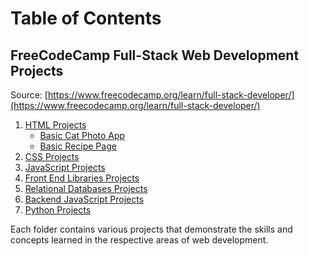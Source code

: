 # Table of Contents

## FreeCodeCamp Full-Stack Web Development Projects

Source: [https://www.freecodecamp.org/learn/full-stack-developer/](https://www.freecodecamp.org/learn/full-stack-developer/)

1. [HTML Projects](./HTML/)
   - [Basic Cat Photo App](./HTML/cat-photo-app/index.html)
   - [Basic Recipe Page](./HTML/recipe-page/index.html)
2. [CSS Projects](./CSS)
3. [JavaScript Projects](./JS)
4. [Front End Libraries Projects](./Front%20End%20Libraries)
5. [Relational Databases Projects](./Relational%20Databases)
6. [Backend JavaScript Projects](./Backend%20JavaScript)
7. [Python Projects](./Python)

Each folder contains various projects that demonstrate the skills and concepts learned in the respective areas of web development.
